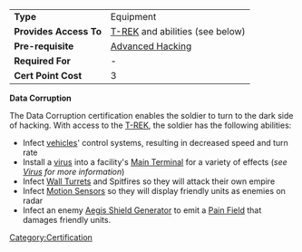 |                        |                                             |
| ---------------------- | ------------------------------------------- |
| **Type**               | Equipment                                   |
| **Provides Access To** | [T-REK](T-REK.md) and abilities (see below) |
| **Pre-requisite**      | [Advanced Hacking](Advanced_Hacking.md)     |
| **Required For**       | \-                                          |
| **Cert Point Cost**    | 3                                           |

**Data Corruption**

The Data Corruption certification enables the soldier to turn to the
dark side of hacking. With access to the [T-REK](T-REK.md), the
soldier has the following abilities:

- Infect [vehicles](Vehicle.md)' control systems, resulting in
  decreased speed and turn rate
- Install a [virus](Virus.md) into a facility's [Main
  Terminal](Main_Terminal.md) for a variety of effects (<i>see
  [Virus](Virus.md) for more information</i>)
- Infect [Wall Turrets](Phalanx.md) and Spitfires so they
  will attack their own empire
- Infect [Motion Sensors](Adaptive_Construction_Engine.md#Motion_Sensor) so they will
  display friendly units as enemies on radar
- Infect an enemy [Aegis Shield
  Generator](Aegis_Shield_Generator.md) to emit a [Pain
  Field](Pain_Field.md) that damages friendly units.

[Category:Certification](Category:Certification.md)
